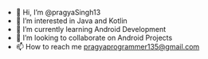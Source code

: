 - 👋 Hi, I’m @pragyaSingh13
- 👀 I’m interested in Java and Kotlin
- 🌱 I’m currently learning Android Development
- 💞️ I’m looking to collaborate on Android Projects
- 📫 How to reach me pragyaprogrammer135@gmail.com

<!---
pragyaSingh13/pragyaSingh13 is a ✨ special ✨ repository because its `README.md` (this file) appears on your GitHub profile.
You can click the Preview link to take a look at your changes.
--->
